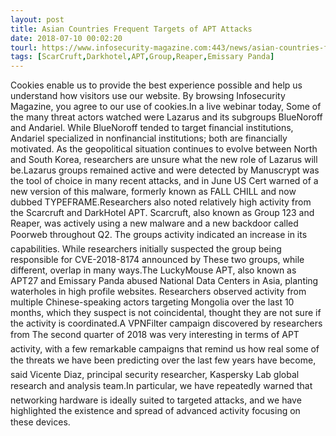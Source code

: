 ```yaml
---
layout: post
title: Asian Countries Frequent Targets of APT Attacks
date: 2018-07-10 00:02:20
tourl: https://www.infosecurity-magazine.com:443/news/asian-countries-frequent-targets/
tags: [ScarCruft,Darkhotel,APT,Group,Reaper,Emissary Panda]
---
```

Cookies enable us to provide the best experience possible and help us understand how visitors use our website. By browsing Infosecurity Magazine, you agree to our use of cookies.In a live webinar today, Some of the many threat actors watched were Lazarus and its subgroups BlueNoroff and Andariel. While BlueNoroff tended to target financial institutions, Andariel specialized in nonfinancial institutions; both are financially motivated. As the geopolitical situation continues to evolve between North and South Korea, researchers are unsure what the new role of Lazarus will be.Lazarus groups remained active and were detected by Manuscrypt was the tool of choice in many recent attacks, and in June US Cert warned of a new version of this malware, formerly known as FALL CHILL and now dubbed TYPEFRAME.Researchers also noted relatively high activity from the Scarcruft and DarkHotel APT. Scarcruft, also known as Group 123 and Reaper, was actively using a new malware and a new backdoor called Poorweb throughout Q2. The groups activity indicated an increase in its capabilities. While researchers initially suspected the group being responsible for CVE-2018-8174 announced by These two groups, while different, overlap in many ways.The LuckyMouse APT, also known as APT27 and Emissary Panda abused National Data Centers in Asia, planting waterholes in high profile websites. Researchers observed activity from multiple Chinese-speaking actors targeting Mongolia over the last 10 months, which they suspect is not coincidental, thought they are not sure if the activity is coordinated.A VPNFilter campaign discovered by researchers from The second quarter of 2018 was very interesting in terms of APT activity, with a few remarkable campaigns that remind us how real some of the threats we have been predicting over the last few years have become, said Vicente Diaz, principal security researcher, Kaspersky Lab global research and analysis team.In particular, we have repeatedly warned that networking hardware is ideally suited to targeted attacks, and we have highlighted the existence and spread of advanced activity focusing on these devices.